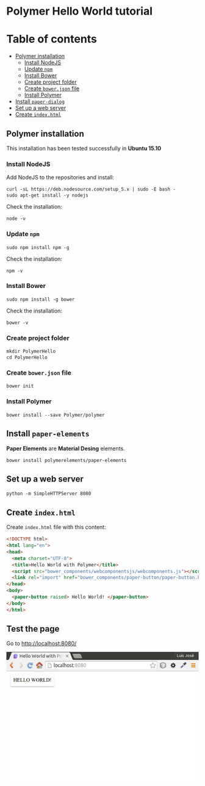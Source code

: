 # Polymer Hello World tutorial

Table of contents
=================

  * [Polymer installation](#polymer-installation)
    * [Install NodeJS](#install-nodejs)
    * [Update `npm`](#update-npm)
    * [Install Bower](#install-bower)
    * [Create project folder](#create-project-folder)
    * [Create `bower.json` file](#create-bower.json-file)
    * [Install Polymer](#install-polymer)
  * [Install `paper-dialog`](#install-paper-dialog)
  * [Set up a web server](#set-up-a-web-server)
  * [Create `index.html`](#create-index.html)
    
    

## Polymer installation

This installation has been tested successfully in **Ubuntu 15.10**

### Install NodeJS

Add NodeJS to the repositories and install:

```console
curl -sL https://deb.nodesource.com/setup_5.x | sudo -E bash -
sudo apt-get install -y nodejs
```

Check the installation:

```console
node -v
```

### Update `npm`

```console
sudo npm install npm -g
```

Check the installation:

```console
npm -v
```

### Install Bower

```console
sudo npm install -g bower
```

Check the installation:

```console
bower -v
```

### Create project folder

```console
mkdir PolymerHello
cd PolymerHello
```

### Create `bower.json` file

```console
bower init
```

### Install Polymer

```console
bower install --save Polymer/polymer
```

## Install `paper-elements`

**Paper Elements** are **Material Desing** elements.

```console
bower install polymerelements/paper-elements
```

## Set up a web server

```console
python -m SimpleHTTPServer 8080
```

## Create `index.html`

Create `index.html` file with this content:

```html
<!DOCTYPE html>
<html lang="en">
<head>
  <meta charset="UTF-8">
  <title>Hello World with Polymer</title>
  <script src="bower_components/webcomponentsjs/webcomponents.js"></script>
  <link rel="import" href="bower_components/paper-button/paper-button.html">
</head>
<body>
  <paper-button raised> Hello World! </paper-button>
</body>
</html>
```

## Test the page

Go to <http://localhost:8080/>

![Hello World page](images/polymerhello.png)



